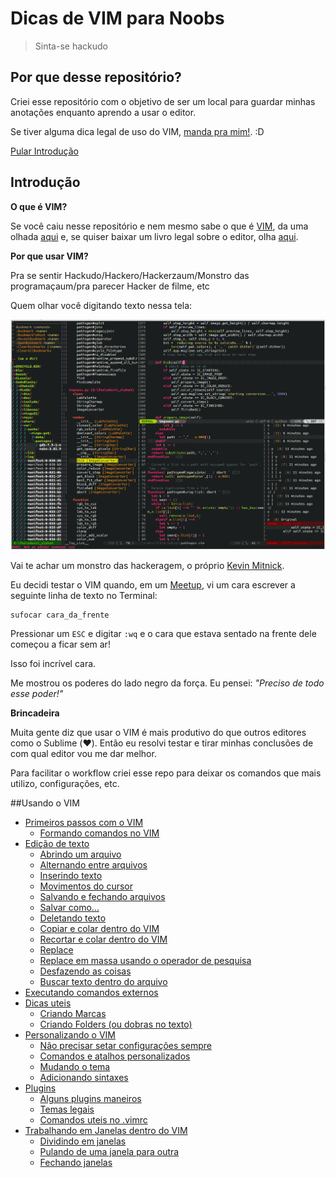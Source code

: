 # Dicas de VIM para Noobs

> Sinta-se hackudo

## Por que desse repositório?

Criei esse repositório com o objetivo de ser um local para guardar minhas anotações enquanto aprendo a usar o editor.

Se tiver alguma dica legal de uso do VIM, [manda pra mim!](mailto:w.oliveira542@gmail.com). :D

[Pular Introdução](#usando-o-vim)

## Introdução

**O que é VIM?**

Se você caiu nesse repositório e nem mesmo sabe o que é [VIM](http://www.vim.org/), da uma olhada [aqui](http://aurelio.net/vim/vi-vim-venci.html) e, se quiser baixar um livro legal sobre o editor, olha [aqui](https://code.google.com/p/vimbook/downloads/list).

**Por que usar VIM?**

Pra se sentir Hackudo/Hackero/Hackerzaum/Monstro das programaçaum/pra parecer Hacker de filme, etc

Quem olhar você digitando texto nessa tela:

![VIM](./images/vim-hackudo.gif "Imagem do editor VIM com um arquivo aberto.")


Vai te achar um monstro das hackeragem, o próprio [Kevin Mitnick](https://en.wikipedia.org/wiki/Kevin_Mitnick "Kevin Mitnick, o Hackudo monstraum.").

Eu decidi testar o VIM quando, em um [Meetup](meetup.com/ "Site meetup.com."), vi um cara escrever a seguinte linha de texto no Terminal:

```
sufocar cara_da_frente
```

Pressionar um `ESC` e digitar `:wq` e o cara que estava sentado na frente dele começou a ficar sem ar!

Isso foi incrível cara.

Me mostrou os poderes do lado negro da força. Eu pensei: *"Preciso de todo esse poder!"*

**Brincadeira**

Muita gente diz que usar o VIM é mais produtivo do que outros editores como o Sublime (:heart:). Então eu resolvi testar e tirar minhas conclusões de com qual editor vou me dar melhor.

Para facilitar o workflow criei esse repo para deixar os comandos que mais utilizo, configurações, etc.

##Usando o VIM

- [Primeiros passos com o VIM](./chapters/initial.md "Primeiros passos com o VIM")
  - [Formando comandos no VIM](./chapters/initial.md#formando-comandos-no-vim "Formando comandos no VIM")
- [Edição de texto](./chapters/editing.md "Edição texto")
  - [Abrindo um arquivo](./chapters/editing.md#abrindo-um-arquivo "Abrindo um arquivo")
  - [Alternando entre arquivos](./chapters/editing.md#alternando-entre-arquivos "Alternando entre arquivos")
  - [Inserindo texto](./chapters/editing.md#entrando-no-modo-de-inserção "Inserindo texto")
  - [Movimentos do cursor](./chapters/editing.md#movendo-o-cursor "Movimentos do cursor")
  - [Salvando e fechando arquivos](./chapters/editing.md#salvando-ou-fechando-arquivos "Salvando e fechando arquivos")
  - [Salvar como...](./chapters/editing.md#salvar-como "Salvar como...")
  - [Deletando texto](./chapters/editing.md#comandos-para-deletar "Deletando texto")
  - [Copiar e colar dentro do VIM](./chapters/editing.md#copiar-e-colar "Copiar e colar dentro do VIM")
  - [Recortar e colar dentro do VIM](./chapters/editing.md#recortar-e-colar-comando-put "Recortar e colar dentro do VIM")
  - [Replace](./chapters/editing.md#substituir-replace "Replace")
  - [Replace em massa usando o operador de pesquisa](./editing.md#substituir-em-massa "Replace em massa usando o operador de pesquisa")
  - [Desfazendo as coisas](./editing.md#desfazendo-as-coisas "Desfazendo as coisas")
  - [Buscar texto dentro do arquivo](./chapters/editing.md#pesquisando-em-um-arquivo "Buscar texto dentro do arquivo")
- [Executando comandos externos](./chapters/external_comands.md#executando-comandos-externos "Executando comandos externos")
- [Dicas uteis](./chapters/util.md "Comandos e dicas uteis")
  - [Criando Marcas](./chapters/util.md#marcas "Criando Marcas")
  - [Criando Folders (ou dobras no texto)](./chapters/util.md#folders "Criando Folders (ou dobras no texto)")
- [Personalizando o VIM](./chapters/personalize.md "Personalizando o VIM")
  - [Não precisar setar configurações sempre](./personalize.md#não-precisar-setar-configurações-sempre)
  - [Comandos e atalhos personalizados](./chapters/personalize.md#comandos-e-atalhos-personalizados)
  - [Mudando o tema](./chapters/personalize.md#mudando-o-tema)
  - [Adicionando sintaxes](./chapters/personalize.md#adicionando-sintaxes)
- [Plugins](./chapters/plugins.md "Adicionando plugins")
  - [Alguns plugins maneiros](./chapters/suggestions.md#alguns-plugins-maneiros)
  - [Temas legais](/chapters/suggestions.md#temas-legais)
  - [Comandos uteis no .vimrc](./chapters/suggestions.md#comandos-uteis-no-vimrc)
- [Trabalhando em Janelas dentro do VIM](./chapters/windows.md)
  - [Dividindo em janelas](./chapters/windows.md#dividindo-em-janelas)
  - [Pulando de uma janela para outra](./windows.md#pulando-de-uma-janela-para-outra)
  - [Fechando janelas](./chapters/windows.md#fechar-janelas)
